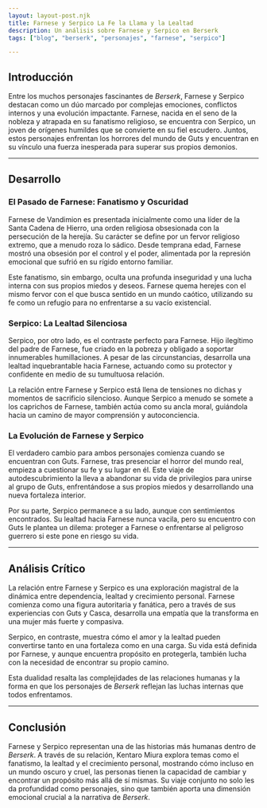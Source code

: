```yaml
---
layout: layout-post.njk
title: Farnese y Serpico La Fe la Llama y la Lealtad
description: Un análisis sobre Farnese y Serpico en Berserk
tags: ["blog", "berserk", "personajes", "farnese", "serpico"]

---
```


## Introducción

Entre los muchos personajes fascinantes de *Berserk*, Farnese y Serpico destacan como un dúo marcado por complejas emociones, conflictos internos y una evolución impactante. Farnese, nacida en el seno de la nobleza y atrapada en su fanatismo religioso, se encuentra con Serpico, un joven de orígenes humildes que se convierte en su fiel escudero. Juntos, estos personajes enfrentan los horrores del mundo de Guts y encuentran en su vínculo una fuerza inesperada para superar sus propios demonios.

---

## Desarrollo

### El Pasado de Farnese: Fanatismo y Oscuridad
Farnese de Vandimion es presentada inicialmente como una líder de la Santa Cadena de Hierro, una orden religiosa obsesionada con la persecución de la herejía. Su carácter se define por un fervor religioso extremo, que a menudo roza lo sádico. Desde temprana edad, Farnese mostró una obsesión por el control y el poder, alimentada por la represión emocional que sufrió en su rígido entorno familiar. 

Este fanatismo, sin embargo, oculta una profunda inseguridad y una lucha interna con sus propios miedos y deseos. Farnese quema herejes con el mismo fervor con el que busca sentido en un mundo caótico, utilizando su fe como un refugio para no enfrentarse a su vacío existencial.

### Serpico: La Lealtad Silenciosa
Serpico, por otro lado, es el contraste perfecto para Farnese. Hijo ilegítimo del padre de Farnese, fue criado en la pobreza y obligado a soportar innumerables humillaciones. A pesar de las circunstancias, desarrolla una lealtad inquebrantable hacia Farnese, actuando como su protector y confidente en medio de su tumultuosa relación.

La relación entre Farnese y Serpico está llena de tensiones no dichas y momentos de sacrificio silencioso. Aunque Serpico a menudo se somete a los caprichos de Farnese, también actúa como su ancla moral, guiándola hacia un camino de mayor comprensión y autoconciencia.

### La Evolución de Farnese y Serpico
El verdadero cambio para ambos personajes comienza cuando se encuentran con Guts. Farnese, tras presenciar el horror del mundo real, empieza a cuestionar su fe y su lugar en él. Este viaje de autodescubrimiento la lleva a abandonar su vida de privilegios para unirse al grupo de Guts, enfrentándose a sus propios miedos y desarrollando una nueva fortaleza interior.

Por su parte, Serpico permanece a su lado, aunque con sentimientos encontrados. Su lealtad hacia Farnese nunca vacila, pero su encuentro con Guts le plantea un dilema: proteger a Farnese o enfrentarse al peligroso guerrero si este pone en riesgo su vida.

---

## Análisis Crítico

La relación entre Farnese y Serpico es una exploración magistral de la dinámica entre dependencia, lealtad y crecimiento personal. Farnese comienza como una figura autoritaria y fanática, pero a través de sus experiencias con Guts y Casca, desarrolla una empatía que la transforma en una mujer más fuerte y compasiva.

Serpico, en contraste, muestra cómo el amor y la lealtad pueden convertirse tanto en una fortaleza como en una carga. Su vida está definida por Farnese, y aunque encuentra propósito en protegerla, también lucha con la necesidad de encontrar su propio camino.

Esta dualidad resalta las complejidades de las relaciones humanas y la forma en que los personajes de *Berserk* reflejan las luchas internas que todos enfrentamos.

---

## Conclusión

Farnese y Serpico representan una de las historias más humanas dentro de *Berserk*. A través de su relación, Kentaro Miura explora temas como el fanatismo, la lealtad y el crecimiento personal, mostrando cómo incluso en un mundo oscuro y cruel, las personas tienen la capacidad de cambiar y encontrar un propósito más allá de sí mismas. Su viaje conjunto no solo les da profundidad como personajes, sino que también aporta una dimensión emocional crucial a la narrativa de *Berserk*.

